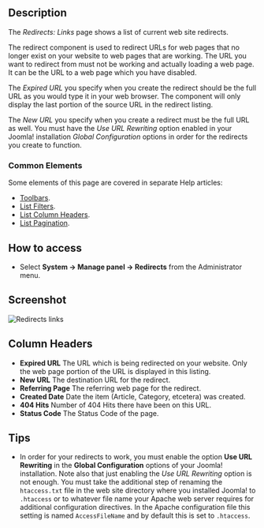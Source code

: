 <!-- Filename: Help4.x:Redirects:_Links / Display title: Redirects: Links -->

## Description

The *Redirects: Links* page shows a list of current web site redirects.

The redirect component is used to redirect URLs for web pages that no longer
exist on your website to web pages that are working. The URL you want to
redirect from must not be working and actually loading a web page. It can 
be the URL to a web page which you have disabled. 

The *Expired URL* you specify when you create the redirect
should be the full URL as you would type it in your web browser. The
component will only display the last portion of the source URL in the
redirect listing. 

The *New URL* you specify when you create a redirect
must be the full URL as well. You must have the *Use URL Rewriting*
option enabled in your Joomla! installation *Global Configuration*
options in order for the redirects you create to function.

### Common Elements

Some elements of this page are covered in separate Help articles:

* [Toolbars](jdocmanual?article=help/common-elements/toolbars).
* [List Filters](jdocmanual?article=help/common-elements/list-filters).
* [List Column Headers](jdocmanual?article=help/common-elements/list-column-headers).
* [List Pagination](jdocmanual?article=help/common-elements/list-pagination).

## How to access

- Select **System → Manage panel → Redirects** from the Administrator menu.

## Screenshot

![Redirects links](../../../en/images/redirects/redirects-links.png)

## Column Headers

- **Expired URL** The URL which is being redirected on your website.
  Only the web page portion of the URL is displayed in this listing.
- **New URL** The destination URL for the redirect.
- **Referring Page** The referring web page for the redirect.
- **Created Date** Date the item (Article, Category, etcetera) was
  created.
- **404 Hits** Number of 404 Hits there have been on this URL.
- **Status Code** The Status Code of the page.

## Tips

- In order for your redirects to work, you must enable the option 
  **Use URL Rewriting** in the **Global Configuration** options of your
  Joomla! installation. Note also that just enabling the *Use URL
  Rewriting* option is not enough. You must take the additional step of
  renaming the `htaccess.txt` file in the web site directory where you
  installed Joomla! to `.htaccess` or to whatever file name your Apache
  web server requires for additional configuration directives. In the
  Apache configuration file this setting is named `AccessFileName` and
  by default this is set to `.htaccess`. 
